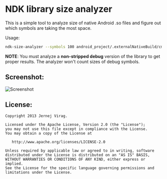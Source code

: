 NDK library size analyzer
==========================

This is a simple tool to analyze size of native Android .so files and figure out which symbols are taking the most space.

Usage:

```bash
ndk-size-analyzer --symbols 100 android_project/.externalNativeBuild/cmake/debug/obj/armeabi-v7a/libnative.so
```

**NOTE**: You must analyze a **non-stripped debug** version of the library to get proper results. The analyzer won't count sizes of debug symbols.

Screenshot:
---------------------------

![Screenshot](https://raw.githubusercontent.com/izacus/android-ndk-size-analyzer/master/doc/screenshot.png)

License:
---------------------------

```
Copyright 2013 Jernej Virag.

Licensed under the Apache License, Version 2.0 (the "License");
you may not use this file except in compliance with the License.
You may obtain a copy of the License at

   http://www.apache.org/licenses/LICENSE-2.0

Unless required by applicable law or agreed to in writing, software
distributed under the License is distributed on an "AS IS" BASIS,
WITHOUT WARRANTIES OR CONDITIONS OF ANY KIND, either express or implied.
See the License for the specific language governing permissions and
limitations under the License.
```
